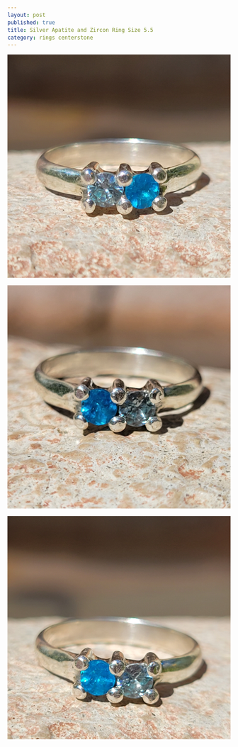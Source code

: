 ```yaml
---
layout: post
published: true
title: Silver Apatite and Zircon Ring Size 5.5
category: rings centerstone
---
```

![halfround_silver_apatite_zircon_5.5-0.jpg](/images/jewelry/rings/halfround_silver_apatite_zircon_5.5-0.jpg)
<!--more-->
![halfround_silver_apatite_zircon_5.5-1.jpg](/images/jewelry/rings/halfround_silver_apatite_zircon_5.5-1.jpg)
<!--more-->
![halfround_silver_apatite_zircon_5.5-2.jpg](/images/jewelry/rings/halfround_silver_apatite_zircon_5.5-2.jpg)
